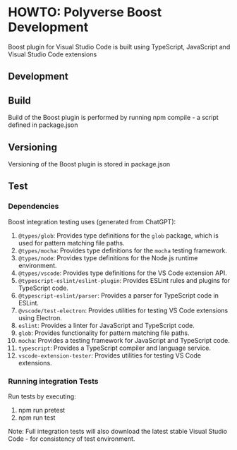 # HOWTO: Polyverse Boost Development

Boost plugin for Visual Studio Code is built using TypeScript, JavaScript and Visual Studio Code extensions

## Development

## Build
Build of the Boost plugin is performed by running npm compile - a script defined in package.json

## Versioning
Versioning of the Boost plugin is stored in package.json

## Test

### Dependencies
Boost integration testing uses (generated from ChatGPT):

1. `@types/glob`: Provides type definitions for the `glob` package, which is used for pattern matching file paths.
2. `@types/mocha`: Provides type definitions for the `mocha` testing framework.
3. `@types/node`: Provides type definitions for the Node.js runtime environment.
4. `@types/vscode`: Provides type definitions for the VS Code extension API.
5. `@typescript-eslint/eslint-plugin`: Provides ESLint rules and plugins for TypeScript code.
6. `@typescript-eslint/parser`: Provides a parser for TypeScript code in ESLint.
7. `@vscode/test-electron`: Provides utilities for testing VS Code extensions using Electron.
8. `eslint`: Provides a linter for JavaScript and TypeScript code.
9. `glob`: Provides functionality for pattern matching file paths.
10. `mocha`: Provides a testing framework for JavaScript and TypeScript code.
11. `typescript`: Provides a TypeScript compiler and language service.
12. `vscode-extension-tester`: Provides utilities for testing VS Code extensions.


### Running integration Tests
Run tests by executing:
1. npm run pretest
2. npm run test

Note: Full integration tests will also download the latest stable Visual Studio Code - for consistency of test environment.